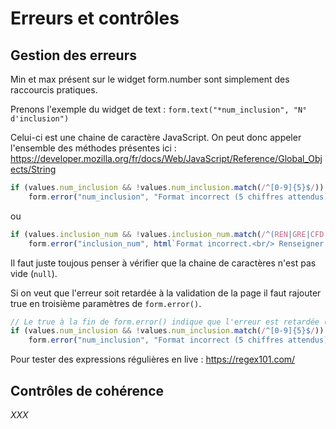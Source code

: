 # Erreurs et contrôles

## Gestion des erreurs

Min et max présent sur le widget form.number sont simplement des raccourcis pratiques.

Prenons l'exemple du widget de text : ```form.text("*num_inclusion", "N° d'inclusion")```

Celui-ci est une chaine de caractère JavaScript. On peut donc appeler l'ensemble des méthodes présentes ici :  https://developer.mozilla.org/fr/docs/Web/JavaScript/Reference/Global_Objects/String

```js
if (values.num_inclusion && !values.num_inclusion.match(/^[0-9]{5}$/))
    form.error("num_inclusion", "Format incorrect (5 chiffres attendus)")
```

ou

```js
if (values.inclusion_num && !values.inclusion_num.match(/^(REN|GRE|CFD|LRB|STE)[A-Z][a-z][A-Z]$/))
    form.error("inclusion_num", html`Format incorrect.<br/> Renseigner le code centre (REN, GRE, CFD, LRB, STE)  puis les 2 premières lettres du Nom puis la première lettre du Prénom.<br/>Exemple : Mr Philippe DURAND à Rennes : 'RENDuP'`)
```

Il faut juste toujous penser à vérifier que la chaine de caractères n'est pas vide (`null`).

Si on veut que l'erreur soit retardée à la validation de la page il faut rajouter true en troisième paramètres de `form.error()`.

```js
// Le true à la fin de form.error() indique que l'erreur est retardée (delayed) à la validation
if (values.num_inclusion && !values.num_inclusion.match(/^[0-9]{5}$/))
    form.error("num_inclusion", "Format incorrect (5 chiffres attendus)", true)
```

Pour tester des expressions régulières en live : https://regex101.com/

## Contrôles de cohérence

*XXX*
